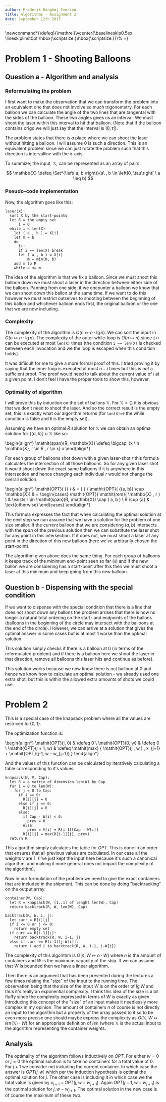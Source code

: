 ```yaml
---
author: Frederik Hanghøj Iversen
title: Algorithms - Assignment 2
date: September 12th 2017
...
```


\newcommand*{\defeq}{\mathrel{\vcenter{\baselineskip0.5ex \lineskiplimit0pt
                     \hbox{\scriptsize.}\hbox{\scriptsize.}}}%
                     =}

# Problem 1 - Shooting Balloons

## Question a - Algorithm and analysis

### Reformulating the problem

I first want to make the observation that we can transform the problem into an
equivalent one that does not involve so much trigonometry. For each balloon we
can calculate the angle of the two lines that are tangental with the sides of
the balloon. These two angles gives us an interval. We must shoot the laser
within this interval to hit that balloon. (Note that if the balloon contains
origo we will just say that the interval is $\left] 0, \tau \right[$).

The problem states that there is *a* place where we can shoot the laser without
hitting a balloon. I will assume $0$ is such a direction. This is an equivalent
problem since we can just rotate the problem such that this direction is
intervalline with the $x$-axis.

To summize; the input, $\mathbb{X}$, can be represented as an array of pairs:

$$
\mathbb{X} \defeq \Set*{\left( a, b \right)}{a\ , b \in \left]0, \tau\right[ \ a \leq b}
$$

### Pseudo-code implementation

Now, the algorithm goes like this:

    laser(X):
      sort X by the start-points
      let R = the empty set
          i = 0
      while i < len(X)
        let ( a , b ) = X[i]
        let m = b
        do
          i++
          if i == len(X) break
          let ( a , b ) = X[i]
              m = min(m, b)
        add m to R
        while a <= m

The idea of the algorithm is that we fix a balloon. Since we must shoot this
balloon down we must shoot a laser in the direction between either side of the
balloon. Panning from one side, if we encounter a balloon we know that we can
shoot down this ballon at the same time. If we want to do this however we must
restrict outselves to shooting between the beginning of this ballon and
whichever balloon ends first, the original balloon or the one that we are now
including.

### Complexity

The complexity of the algorithm is $O(n \mapsto n \cdot \lg n )$. We can sort
the input in $O(n \mapsto n \cdot \lg n)$. The complexity of the outer
while-loop is $O(n \mapsto n)$ since `i++` can be executed at most `len(X)`
times (the condition `i == len(X)` is checked between each invocation and we the
loop is escaped when this condition holds).

It was difiicult for me to give a more formal proof of this. I tried proving it
by saying that the inner loop is executed at most $n-i$ times but this is *not*
a sufficient proof. The proof would need to talk about the current value of $i$
at a given point. I don't feel I have the proper tools to show this, however.

### Optimality of algorithm

I will prove this by induction on the set of ballons $\mathbb{X}$. For
$\mathbb{X} = \{ \}$ it is obvious that we don't need to shoot
the laser. And so the correct result is the empty set, this is exactly what our
algorithm returns (for `len(X)=0` the while condition is false and `R` is the
empty set).

Assuming we have an optimal $R$ solution for $\mathbb{X}$ we can obtain an
optimal solution for $\{(a,b)\} \cup \mathbb{X}$ like so:

\begin{align*}
\mathit{span}(R, \mathbb{X}) \defeq \bigcap_{x \in \mathbb{X}, r \in R , r \in x} x
\end{align*}

For each group of balloons shot down with a given laser-shot $r$ this formula
calculates the intersection of all those balloons. So for any given laser shot
it would shoot down the exact same balloons if it is anywhere in this
intersection and hence changing each individual $r$ would not change the overall
solution.

\begin{align*}
\mathit{OPT}( \{\} ) & = \{ \} \\
\mathit{OPT}( \{(a, b)\} \cup \mathbb{X}) & =
\begin{cases} 
      \mathit{OPT}( \mathit{rem}( \mathbb{X} , r ) )
               & \exists r \in \mathit{span}(R, \mathbb{X}) \cap ( a, b ) \\
      R \cup \{a\} & \text{otherwise}
\end{cases}
\end{align*}

This formula expresses the fact that when calculating the optimal solution at
the next step we can assume that we have a solution for the problem of one size
smaller. If the current balloon that we are considering $(a,b)$ intersects with
the $\mathit{span}$ of the previous solution then we can substitute the laser
shot for any point in this intersection. If it does not, we must shoot a laser
at any point in the direction of this new balloon (here we've arbitrarily chosen
the start-point).

The algorithm given above does the same thing. For each group of balloons it
keeps track of the minimum end-point seen so far (`m`) and if the new ballon we
are considering has a start-point after this then we must shoot a laser at this
minimum and keep going from this new balloon.


## Question b - Dispensing with the special condition

If we want to dispense with the special condition that there is a line that does
not shoot down any ballons the problem arrises that there is now no longer a
natural total ordering on the start- and endpoints of the ballons (balloons in
the beginning of the circle may intersect with the balloons at the end of the
circle). However, we can arrive at a solution that gives the optimal answer in
some cases but is at most 1 worse than the optimal solution.

This solution simply checks if there is a balloon at $0$ (in terms of the
reformulated problem) and if there is a balloon here we shoot the laser in that
direction, remove all balloons this laser hits and continue as before).

This solution works because we now know there is not balloon at $0$ and hence we
know how to calculate an optimal solution - we already used one extra shot, but
this is within the allowed extra amounts of shots we could use.

# Problem 2

This is a special case of the knapsack problem where all the values are
restriced to $\{0,1\}$.

The optimization function is:

\begin{align*}
\mathit{OPT}(j, 0) & \defeq 0 \\
\mathit{OPT}(0, w) & \defeq 0 \\
\mathit{OPT}(j + 1, w) & \defeq \mathit{max}
  \{ \mathit{OPT}(j , w )
  , x_{j+1} + \mathit{OPT}(j-1, w - w_{j+1})
  \}
\end{align*}

And the values of this function can be calculated by iteratively calculating a
table corresponding to it's values:

    knapsack(W, V, Cap):
      let R = a matrix of dimension len(W) by Cap
      for i = 0 to len(W):
        for j = 0 to Cap:
          if i == 0:
            R[i][j] = 0
          else if j == 0:
            R[i][j] = 0
          else:
            if Cap - W[i] < 0:
              prev = 0
            else:
              prev = V[i] + R[i-1][Cap - W[i]]
            R[i][j] = max(R[i-1][j], prev)
      return R

This algorithm simply calculates the table for $OPT$. This is done in an order
that ensures that all previous values are calculated. In our case all the
weights `V` are $1$. (I've just kept the input here because it's such a
canonical algorithm, and making it more general does not impact the complexity
of the algorithm).

Now in our formulation of the problem we need to give the exact containers that
are included in the shipment. This can be done by doing "backtracking" on the
output array:

    container(W, Cap):
      let R = knapsack(W, [1..1] of lenght len(W), Cap)
      return backtrack(R, W, len(W), Cap)
      
    backtrack(R, W, i, j):
      let curr = R[i][j]
      if i <= 0 or j <= 0:
        return empty set
      if curr == R[i-1][j]:
        return backtrack(R, W, i-1, j)
      else if curr == R[i-1][j-W[i]]:
        return ( add i to backtrack(R, W, i-1, j-W[i])

The complexity of this algorithm is $O(n , W \mapsto n \cdot W)$ where $n$ is
the amount of containers and $W$ is the maximum capacity of the ship. If we can
assume that $W$ is bounded then we have a linear algorithm.

Then there is an argument that has been presented during the lectures a few
times relating the "size" of the input to the running time. The observation
being that the size of the input $W$ is on the order of $\lg W$ and thus it's
really an exponential complexity. I think this idea of the size is a bit fluffy
since the complexity expressed in terms of $W$ is exactly as given. Introducing
this concept of the "size" of an input makes it needlessly more complex in my
opinion. The amount of containers $n$ of course is not directly an input to the
algorithm but a property of the array passed to it so to be even more precise
one should maybe express the complexity as $O(\mathbb{X} , W \mapsto
\mathit{len}(\mathbb{X}) \cdot W)$ for an appropriate definition of
$\mathit{len}$ (where $\mathbb{X}$ is the actual input to the algorithm
representing the container weights.

## Analysis

The optimality of the algorithm follows inductively on $\mathit{OPT}$. For
either $w=0$ or $j=0$ the optimal solution is to take no containers for a total
value of $0$. For $j+1$ we consider not including the current container. In
which case the answer is $\mathit{OPT}(j , w )$ which per the induction
hypothesis is optimal the optimal solution for $j$. The other case is including
it in which case we the total value is given by $x_{j+1} + \mathit{OPT}(j, w -
w_{j+1})$. Again $\mathit{OPT}(j-1, w - w_{j+1})$ is the optimal solution for
$j,w-w_{j+1}$. The optimal solution in the new case is of course the maximum of these two.
